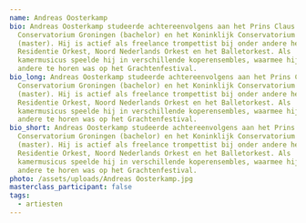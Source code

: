 ```yaml
---
name: Andreas Oosterkamp
bio: Andreas Oosterkamp studeerde achtereenvolgens aan het Prins Claus
  Conservatorium Groningen (bachelor) en het Koninklijk Conservatorium Den Haag
  (master). Hij is actief als freelance trompettist bij onder andere het
  Residentie Orkest, Noord Nederlands Orkest en het Balletorkest. Als
  kamermusicus speelde hij in verschillende koperensembles, waarmee hij onder
  andere te horen was op het Grachtenfestival.
bio_long: Andreas Oosterkamp studeerde achtereenvolgens aan het Prins Claus
  Conservatorium Groningen (bachelor) en het Koninklijk Conservatorium Den Haag
  (master). Hij is actief als freelance trompettist bij onder andere het
  Residentie Orkest, Noord Nederlands Orkest en het Balletorkest. Als
  kamermusicus speelde hij in verschillende koperensembles, waarmee hij onder
  andere te horen was op het Grachtenfestival.
bio_short: Andreas Oosterkamp studeerde achtereenvolgens aan het Prins Claus
  Conservatorium Groningen (bachelor) en het Koninklijk Conservatorium Den Haag
  (master). Hij is actief als freelance trompettist bij onder andere het
  Residentie Orkest, Noord Nederlands Orkest en het Balletorkest. Als
  kamermusicus speelde hij in verschillende koperensembles, waarmee hij onder
  andere te horen was op het Grachtenfestival.
photo: /assets/uploads/Andreas Oosterkamp.jpg
masterclass_participant: false
tags:
  - artiesten
---
```

